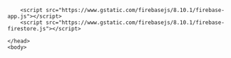 <html>
    <head>
        
        <script src="https://www.gstatic.com/firebasejs/8.10.1/firebase-app.js"></script>
        <script src="https://www.gstatic.com/firebasejs/8.10.1/firebase-firestore.js"></script>

    </head>
    <body>
        




</body>
</html>
